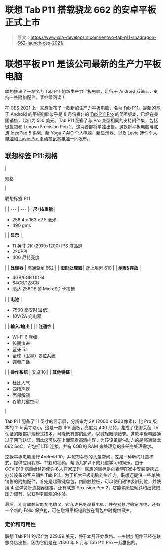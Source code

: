 # 联想 Tab P11 搭载骁龙 662 的安卓平板正式上市

> 原文：<https://www.xda-developers.com/lenovo-tab-p11-snadragon-662-launch-ces-2021/>

# 联想平板 P11 是该公司最新的生产力平板电脑

联想推出了一款名为 Tab P11 的新生产力平板电脑，运行于 Android 系统上，支持一些附加配件。请继续阅读！

在 CES 2021 上，联想发布了一款新的生产力平板电脑，名为 Tab P11。最新的基于 Android 的平板电脑似乎是 8 月份推出的 [Tab P11 Pro](https://www.xda-developers.com/lenovo-tab-p11-pro-lenovo-tab-m10-hd-android-tablets/) 的简陋版本，已经在美国销售，起价为 500 美元。Tab P11 配备了与 Pro 变型相同的支持附件集，包括键盘包和 Lenovo Precision Pen 2，这两者都将单独出售。这款新平板电脑与[联想 IdeaPad 5 系列](https://www.xda-developers.com/lenovo-ideapad-5g-ideapad-5-pro-ideapad-5i-pro-launch-ces-2021/)、[新 Yoga 7 AIO 个人电脑、新显示器](https://www.xda-developers.com/lenovo-yoga-aio-7-pc-l27e30-l24i30-launch-ces-2021/)、以及 [Lavie 迷你个人电脑和 Lavie Pro 移动笔记本电脑](https://www.xda-developers.com/lenovo-lavie-mini-pc-lavie-pro-mobile-laptop-launch-ces-2021/)一同发布。

## 联想标签 P11:规格

| 

规格

 | 

联想标签 P11

 |
| --- | --- |
| **尺寸&重量** | 

*   258.4 x 163 x 7.5 毫米
*   490 gms

 |
| **显示** | 

*   11 英寸 2K (2900x1200) IPS 液晶屏
*   220PPI
*   400 尼特亮度

 |
| **处理器** | 高通骁龙 662 |
| **图形处理器** | 肾上腺素 610 |
| **闸板&存放** | 

*   4GB/6GB DDR4
*   64GB/128GB
*   高达 256GB 的 MicroSD 卡插槽

 |
| **电池** | 

*   7500 毫安时(最低)
*   10V/2A 充电器

 |
| **输入/输出** |  |
| **连通性** | 

*   Wi-Fi 6 就绪
*   长期演进
*   蓝牙 5.1
*   全球（卫星）定位系统
*   调频广播

 |
| **操作系统** | 安卓 10 |
| **其他特征** | 

*   杜比大气
*   四扬声器
*   面部解锁
*   谷歌儿童空间

 |

Tab P11 配备了 11 英寸的显示屏，分辨率为 2K (2000 x 1200 像素)，比 Pro 版本的 11.5 英寸略小。这是一款 IPS 面板，亮度为 400 尼特，集成了德国莱茵 TV 认证的眼部护理模式技术，可降低有害的蓝光，以减轻眼睛疲劳。这款平板电脑通过了网飞认证，因此您可以在上面观看高清内容。为该设备提供动力的是高通骁龙 662 SoC，它包括 LTE 连接，并有 6GB 的 RAM 来处理您的多任务处理需求。

这款平板电脑运行 Android 10，并配有谷歌的儿童空间，这是一种新的儿童模式，提供应用程序、书籍和视频，帮助九岁以下的儿童学习和娱乐。由于 COVID19 病毒继续迫使许多人在家工作，联想的目标是向希望在家中安装便携式办公设备的客户销售 Tab P11。为了扩大平板电脑的生产力，联想还提供一些单独销售的附加配件。首先是超薄键盘包，内置触控板，可以使用磁铁吸附到位，并使用 4 点弹簧针连接器连接。还有联想 Precision Pen 2，它能够感应倾斜和细微的压力调节，以获得更直观的体验。

最后，还有联想智能充电站 2，它允许免提观看电影，并在对接时稳定充电，还有一个新的 Folio 保护套，可在您将平板电脑放在背包中时提供保护。

### 定价和可用性

联想 Tab P11 的起价为 229.99 美元，将于本月开始发售。一些附加配件已经在联想商店出售，因为它们是在 2020 年 8 月与 Tab P11 Pro 一起推出的。